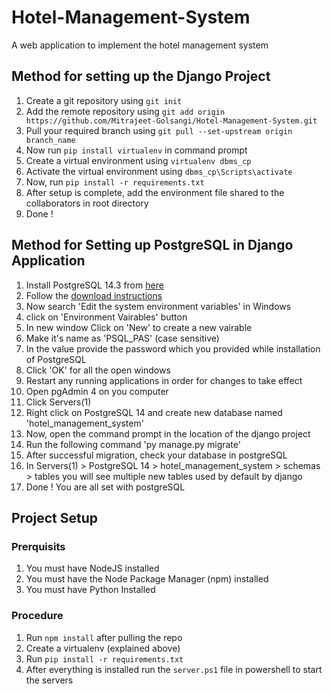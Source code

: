 # Hotel-Management-System

A web application to implement the hotel management system

## Method for setting up the Django Project

1. Create a git repository using `git init`
2. Add the remote repository using `git add origin https://github.com/Mitrajeet-Golsangi/Hotel-Management-System.git`
3. Pull your required branch using `git pull --set-upstream origin branch_name`
4. Now run `pip install virtualenv` in command prompt
5. Create a virtual environment using `virtualenv dbms_cp`
6. Activate the virtual environment using `dbms_cp\Scripts\activate`
7. Now, run `pip install -r requirements.txt`
8. After setup is complete, add the environment file shared to the collaborators in root directory
9. Done !

## Method for Setting up PostgreSQL in Django Application

1. Install PostgreSQL 14.3 from [here](https://www.enterprisedb.com/downloads/postgres-postgresql-downloads)
2. Follow the [download instructions](https://www.enterprisedb.com/docs/supported-open-source/postgresql/installer/02_installing_postgresql_with_the_graphical_installation_wizard/01_invoking_the_graphical_installer/)
3. Now search 'Edit the system environment variables' in Windows
4. click on 'Environment Vairables' button
5. In new window Click on 'New' to create a new vairable
6. Make it's name as 'PSQL_PAS' (case sensitive)
7. In the value provide the password which you provided while installation of PostgreSQL
8. Click 'OK' for all the open windows
9. Restart any running applications in order for changes to take effect
10. Open pgAdmin 4 on you computer
11. Click Servers(1)
12. Right click on PostgreSQL 14 and create new database named 'hotel_management_system'
13. Now, open the command prompt in the location of the django project
14. Run the following command 'py manage.py migrate'
15. After successful migration, check your database in postgreSQL
16. In Servers(1) > PostgreSQL 14 > hotel_management_system > schemas > tables you will see multiple new tables used by default by django
17. Done ! You are all set with postgreSQL

## Project Setup

### Prerquisits

1. You must have NodeJS installed
2. You must have the Node Package Manager (npm) installed
3. You must have Python Installed

### Procedure

1. Run `npm install` after pulling the repo
2. Create a virtualenv (explained above)
3. Run `pip install -r requirements.txt`
4. After everything is installed run the `server.ps1` file in powershell to start the servers
